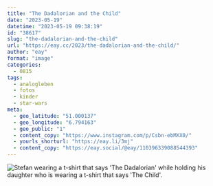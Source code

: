 ```yaml
---
title: "The Dadalorian and the Child"
date: "2023-05-19"
datetime: "2023-05-19 09:38:19"
id: "38617"
slug: "the-dadalorian-and-the-child"
url: "https://eay.cc/2023/the-dadalorian-and-the-child/"
author: "eay"
format: "image"
categories:
  - 0815
tags:
  - analogleben
  - fotos
  - kinder
  - star-wars
meta:
  - geo_latitude: "51.000137"
  - geo_longitude: "6.794163"
  - geo_public: "1"
  - content_copy: "https://www.instagram.com/p/Csbn-ebMXX0/"
  - yourls_shorturl: "https://eay.li/3mj"
  - content_copy: "https://eay.social/@eay/110396339088544393"
---
```


![Stefan wearing a t-shirt that says 'The Dadalorian' while holding his daughter who is wearing a t-shirt that says 'The Child'.](https://eay.cc/uploads/2023/the-dadalorian-and-the-child.jpg)
